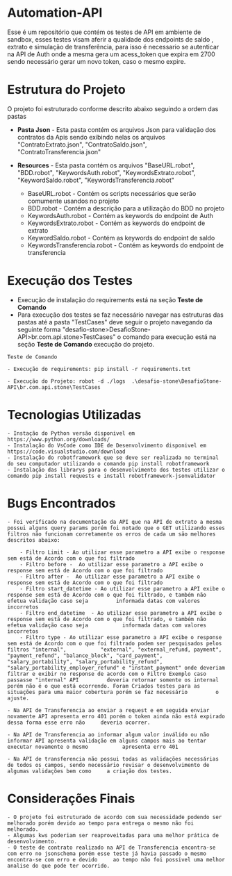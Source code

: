 # Automation-API

Esse é um repositório que contém os testes de API em ambiente de sandbox, esses testes visam aferir a qualidade dos endpoints de saldo , extrato e simulação de transferência, para isso é necessario se autenticar na API de Auth onde a mesma gera um acess_token que expira em 2700 sendo necessário gerar um novo token, caso o mesmo expire. 

# Estrutura do Projeto

O projeto foi estruturado conforme descrito abaixo seguindo a ordem das pastas

- **Pasta Json** - Esta pasta contém os arquivos Json para validação dos contratos da Apis sendo exibindo nelas os arquivos "ContratoExtrato.json", "ContratoSaldo.json", "ContratoTransferencia.json" 

- **Resources** - Esta pasta contém os arquivos "BaseURL.robot", "BDD.robot", "KeywordsAuth.robot", "KeywordsExtrato.robot", "KeywordSaldo.robot", "KeywordsTransferencia.robot" 

    - BaseURL.robot - Contém os scripts necessários que serão comumente usandos no projeto
    - BDD.robot - Contém a descrição para a utilização do BDD no projeto
    - KeywordsAuth.robot - Contém as keywords do endpoint de Auth
    - KeywordsExtrato.robot - Contém as keywords do endpoint de extrato
    - KeywordSaldo.robot - Contém as keywords do endpoint de saldo
    - KeywordsTransferencia.robot - Contém as keywords do endpoint de transferencia

# Execução dos Testes

- Execução de instalação do requirements está na seção **Teste de Comando**
- Para execução dos testes se faz necessário navegar nas estruturas das pastas até a pasta "TestCases" deve seguir o projeto navegando da seguinte forma "desafio-stone>DesafioStone-API>br.com.api.stone>TestCases" o comando para execução está na seção **Teste de Comando** execução do projeto.

`Teste de Comando`

    - Execução do requirements: pip install -r requirements.txt

    - Execução do Projeto: robot -d ./logs  .\desafio-stone\DesafioStone-API\br.com.api.stone\TestCases

# Tecnologias Utilizadas 

    - Instação do Python versão disponivel em https://www.python.org/downloads/
    - Instalação do VsCode como IDE de Desenvolvimento disponivel em https://code.visualstudio.com/download
    - Instalação do robotframework que se deve ser realizada no terminal do seu computador utilizando o comando pip install robotframework
    - Instalação das librarys para o desenvolvimento dos testes utilizar o comando pip install requests e install robotframework-jsonvalidator

# Bugs Encontrados

    - Foi verificado na documentação da API que na API de extrato a mesma possui alguns query params porém foi notado que o GET utilizando esses filtros não funcionam corretamente os erros de cada um são melhores descritos abaixo:

        - Filtro Limit - Ao utilizar esse parametro a API exibe o response sem está de Acordo com o que foi filtrado
        - Filtro before -  Ao utilizar esse parametro a API exibe o response sem está de Acordo com o que foi filtrado
        - Filtro after -  Ao utilizar esse parametro a API exibe o response sem está de Acordo com o que foi filtrado
        - Filtro start_datetime - Ao utilizar esse parametro a API exibe o response sem está de Acordo com o que foi filtrado, e também não efetua validação caso seja         informada datas com valores incorretos
        - Filtro end_datetime  - Ao utilizar esse parametro a API exibe o response sem está de Acordo com o que foi filtrado, e também não efetua validação caso seja           informada datas com valores incorretos
        - Filtro type - Ao utilizar esse parametro a API exibe o response sem está de Acordo com o que foi filtrado podem ser pesquisados pelos filtros "internal",           "external", "external_refund, payment", "payment_refund", "balance_block", "card_payment", "salary_portability", "salary_portability_refund",                  "salary_portability_employer_refund" e "instant_payment" onde deveriam filtrar e exibir no response de acordo com o Filtro Exemplo caso passasse "internal" API         deveria retornar somente os internal porém não é o que está ocorrendo. Foram Criados testes para as situações para uma maior cobertura porém se faz necessário         o ajuste.

    - Na API de Transferencia ao enviar a request e em seguida enviar novamente API apresenta erro 401 porém o token ainda não está expirado dessa forma esse erro não     deveria ocorrer.

    - Na API de Transferencia ao informar algum valor inválido ou não informar API apresenta validação em alguns campos mais ao tentar executar novamente o mesmo           apresenta erro 401

    - Na API de transferencia não possui todas as validações necessárias de todos os campos, sendo necessário revisar o desenvolvimento de algumas validações bem como     a criação dos testes.


# Considerações Finais

    - O projeto foi estruturado de acordo com sua necessidade podendo ser melhorado porém devido ao tempo para entrega o mesmo não foi melhorado.
    - Algumas kws poderiam ser reaproveitadas para uma melhor prática de desenvolvimento.
    - O teste de contrato realizado na API de Transferencia encontra-se com erro no jsonschema porém esse teste já havia passado o mesmo encontra-se com erro e devido     ao tempo não foi possivel uma melhor analise do que pode ter ocorrido.
